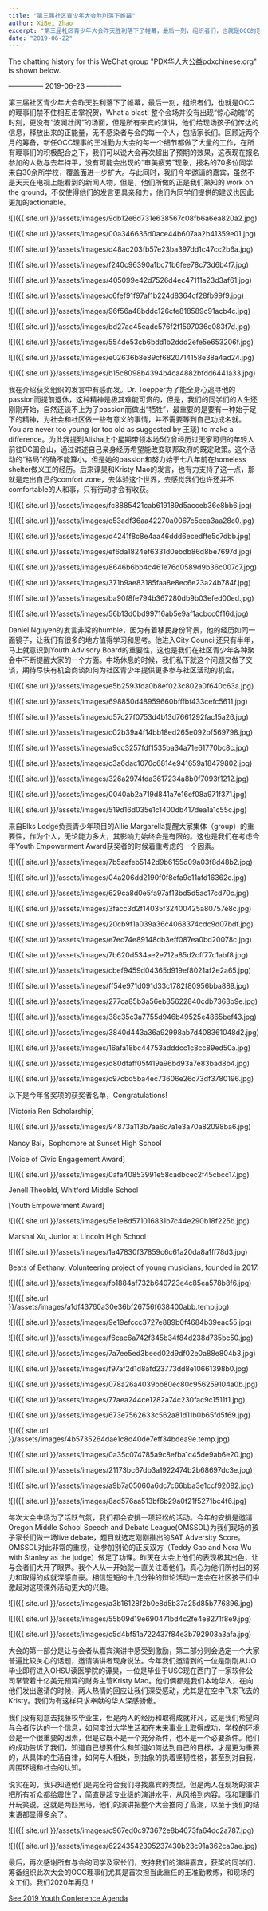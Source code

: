 ```yaml
---
title: "第三届社区青少年大会胜利落下帷幕"
author: XiBei Zhao
excerpt: "第三届社区青少年大会昨天胜利落下了帷幕，最后一刻，组织者们，也就是OCC的理事们禁不住相互击掌祝贺，What a blast! 整个会场并没有出现“惊心动魄”的时刻，更没有“波澜壮阔”的场面，但是所有来宾的演讲，他们给现场孩子们传达的信息，释放出来的正能量，无不感染者与会的每一个人，包括家长们。回顾近两个月的筹备，新任OCC理事的王准勤为大会的每一个细节都做了大量的工作，在所有理事们的积极配合之下，我们可以说大会再次超出了预期的效果。"
date: "2019-06-22"
---
```

The chatting history for this WeChat group "PDX华人大公益pdxchinese.org" is shown below.

—————  2019-06-23  —————


第三届社区青少年大会昨天胜利落下了帷幕，最后一刻，组织者们，也就是OCC的理事们禁不住相互击掌祝贺，What a blast! 整个会场并没有出现“惊心动魄”的时刻，更没有“波澜壮阔”的场面，但是所有来宾的演讲，他们给现场孩子们传达的信息，释放出来的正能量，无不感染者与会的每一个人，包括家长们。回顾近两个月的筹备，新任OCC理事的王准勤为大会的每一个细节都做了大量的工作，在所有理事们的积极配合之下，我们可以说大会再次超出了预期的效果，这表现在报名参加的人数与去年持平，没有可能会出现的“审美疲劳”现象，报名的70多位同学来自30余所学校，覆盖面进一步扩大。与此同时，我们今年邀请的嘉宾，虽然不是天天在电视上能看到的新闻人物，但是，他们所做的正是我们熟知的 work on the ground，不仅使得他们的发言更具亲和力，他们为同学们提供的建议也因此更加的actionable。

![]({{ site.url }}/assets/images/9db12e6d731e638567c08fb6a6ea820a2.jpg)

![]({{ site.url }}/assets/images/00a346636d0ace44b607aa2b41359e01.jpg)

![]({{ site.url }}/assets/images/d48ac203fb57e23ba397dd1c47cc2b6a.jpg)

![]({{ site.url }}/assets/images/f240c96390a1bc71b6fee78c73d6b4f7.jpg)

![]({{ site.url }}/assets/images/405099e42d7526d4ec47111a23d3af61.jpg)

![]({{ site.url }}/assets/images/c6fef91f97af1b224d8364cf28fb99f9.jpg)

![]({{ site.url }}/assets/images/96f56a48bddc126cfe818589c91acb4c.jpg)

![]({{ site.url }}/assets/images/bd27ac45eadc576f2f1597036e083f7d.jpg)

![]({{ site.url }}/assets/images/554de53cb6bdd1b2ddd2efe5e653206f.jpg)

![]({{ site.url }}/assets/images/e02636b8e89cf6820714158e38a4ad24.jpg)

![]({{ site.url }}/assets/images/b15c8098b4394b4ca4882bfdd6441a33.jpg)

我在介绍获奖组织的发言中有感而发。Dr. Toepper为了能全身心追寻他的passion而提前退休，这种精神是极其难能可贵的，但是，我们的同学们的人生还刚刚开始，自然还谈不上为了passion而做出“牺牲”，最重要的是要有一种始于足下的精神，为社会和社区做一些有意义的事情，并不需要等到自己功成名就。 You are never too young (or too old as suggested by 王琰) to make a difference。为此我提到Alisha上个星期带领本地5位曾经历过无家可归的年轻人前往DC国会山，通过讲述自己亲身经历希望能改变联邦政府的既定政策。这个活动的“格局”的确不能算小，但是她的passion和努力始于七八年前在homeless shelter做义工的经历。后来谭昊和Kristy Mao的发言，也有力支持了这一点，那就是走出自己的comfort zone，去体验这个世界，去感觉我们也许还并不comfortable的人和事，只有行动才会有收获。

![]({{ site.url }}/assets/images/fc8885421cab619189d5acceb36e8bb6.jpg)

![]({{ site.url }}/assets/images/e53adf36aa42270a0067c5eca3aa28c0.jpg)

![]({{ site.url }}/assets/images/d4241f8c8e4aa46ddd6ecedffe5c7dbb.jpg)

![]({{ site.url }}/assets/images/ef6da1824ef6331d0ebdb86d8be7697d.jpg)

![]({{ site.url }}/assets/images/8646b6bb4c461e76d0589d9b36c007c7.jpg)

![]({{ site.url }}/assets/images/371b9ae83185faa8e8ec6e23a24b784f.jpg)

![]({{ site.url }}/assets/images/ba90f8fe794b367280db9b03efed00ed.jpg)

![]({{ site.url }}/assets/images/56b13d0bd99716ab5e9af1acbcc0f16d.jpg)

Daniel Nguyen的发言非常的humble，因为有着移民身份背景，他的经历如同一面镜子，让我们有很多的地方值得学习和思考。他进入City Council还只有半年，马上就意识到Youth Advisory Board的重要性，这也是我们在社区青少年各种聚会中不断提醒大家的一个方面。中场休息的时候，我们私下就这个问题又做了交谈，期待尽快有机会商谈如何为社区青少年提供更多参与社区活动的机会。

![]({{ site.url }}/assets/images/e5b2593fda0b8ef023c802a0f640c63a.jpg)

![]({{ site.url }}/assets/images/698850d48959660bfffbf433cefc5611.jpg)

![]({{ site.url }}/assets/images/d57c27f0753d4b13d7661292fac15a26.jpg)

![]({{ site.url }}/assets/images/c02b39a4f14bb18ed265e092bf569798.jpg)

![]({{ site.url }}/assets/images/a9cc3257fdf1535ba34a71e61770bc8c.jpg)

![]({{ site.url }}/assets/images/c3a6dac1070c6814e941659a18479802.jpg)

![]({{ site.url }}/assets/images/326a2974fda3617234a8b0f7093f1212.jpg)

![]({{ site.url }}/assets/images/0040ab2a719d841a7e16ef08a971f371.jpg)

![]({{ site.url }}/assets/images/519d16d035e1c1400db417dea1a1c55c.jpg)

来自Elks Lodge负责青少年项目的Allie Margarella提醒大家集体（group）的重要性，作为个人，无论能力多大，其影响力始终会是有限的。这也是我们在考虑今年Youth Empowerment Award获奖者的时候着重考虑的一个因素。

![]({{ site.url }}/assets/images/7b5aafeb5142d9b6155d09a03f8d48b2.jpg)

![]({{ site.url }}/assets/images/04a206dd2190f0f8efa9e11afd16362e.jpg)

![]({{ site.url }}/assets/images/629ca8d0e5fa97af13bd5d5ac17cd70c.jpg)

![]({{ site.url }}/assets/images/3facc3d2f14035f32400425a80757e8c.jpg)

![]({{ site.url }}/assets/images/20cb9f1a039a36c4068374cdc9d07bdf.jpg)

![]({{ site.url }}/assets/images/e7ec74e89148db3eff087ea0bd20078c.jpg)

![]({{ site.url }}/assets/images/7b620d534ae2e712a85d2cff77c1abf8.jpg)

![]({{ site.url }}/assets/images/cbef9459d04365d919ef8021af2e2a65.jpg)

![]({{ site.url }}/assets/images/ff54e971d091d33c1782f80956bba889.jpg)

![]({{ site.url }}/assets/images/277ca85b3a56eb35622840cdb7363b9e.jpg)

![]({{ site.url }}/assets/images/38c35c3a7755d946b49525e4865bef43.jpg)

![]({{ site.url }}/assets/images/3840d443a36a92998ab7d408361048d2.jpg)

![]({{ site.url }}/assets/images/16afa18bc44753adddcc1c8cc89ed50a.jpg)

![]({{ site.url }}/assets/images/d80dfaff05f419a96bd93a7e83bad8b4.jpg)

![]({{ site.url }}/assets/images/c97cbd5ba4ec73606e26c73df3780196.jpg)

以下是今年各奖项的获奖者名单，Congratulations!

[Victoria Ren Scholarship]

![]({{ site.url }}/assets/images/94873a113b7aa6c7a1e3a70a82098ba6.jpg)

Nancy Bai，Sophomore at Sunset High School

[Voice of Civic Engagement Award]

![]({{ site.url }}/assets/images/0afa40853991e58cadbcec2f45cbcc17.jpg)

Jenell Theobld, Whitford Middle School

[Youth Empowerment Award]

![]({{ site.url }}/assets/images/5e1e8d571016831b7c44e290b18f225b.jpg)

Marshal Xu, Junior at Lincoln High School

![]({{ site.url }}/assets/images/1a47830f37859c6c61a20da8a1ff78d3.jpg)

Beats of Bethany, Volunteering project of young musicians, founded in 2017.

![]({{ site.url }}/assets/images/fb1884af732b640723e4c85ea578b8f6.jpg)

![]({{ site.url }}/assets/images/a1df43760a30e36bf26756f638400abb.temp.jpg)

![]({{ site.url }}/assets/images/9e19efccc3727e889b0f4684b39eac55.jpg)

![]({{ site.url }}/assets/images/f6cac6a742f345b34f84d238d735bc50.jpg)

![]({{ site.url }}/assets/images/7a7ee5ed3beed02d9df02e0a88e804b3.jpg)

![]({{ site.url }}/assets/images/f97af2d1d8afd23773dd8e10661398b0.jpg)

![]({{ site.url }}/assets/images/078a26a4039bb80ec80c956259104a0b.jpg)

![]({{ site.url }}/assets/images/77aea244ce1282a74c230fac9c1511f1.jpg)

![]({{ site.url }}/assets/images/673e7562633c562a81d11b0b65fd5f69.jpg)

![]({{ site.url }}/assets/images/4b5735264dae1c8d40de7eff34bdea9e.temp.jpg)

![]({{ site.url }}/assets/images/0a35c074785a9c8efba1c45de9ab6e20.jpg)

![]({{ site.url }}/assets/images/21173bc67db3a1922474b2b68697dc3e.jpg)

![]({{ site.url }}/assets/images/a9b7a05060a6dc7c66bba3e1ccf92082.jpg)

![]({{ site.url }}/assets/images/8ad576aa513bf6b29a0f21f5271bc4f6.jpg)

每次大会中场为了活跃气氛，我们都会安排一项轻松的活动。今年的安排是邀请Oregon Middle School Speech and Debate League(OMSSDL)为我们现场的孩子家长们做一场live debate，题目就选定刚刚推出的SAT Adversity Score。OMSSDL对此非常的重视，让参加别论的正反双方（Teddy Gao and Nora Wu with Stanley as the judge）做足了功课。昨天在大会上他们的表现极其出色，让与会者们大开了眼界。我个人从一开始就一直关注着他们，真心为他们所付出的努力和取得的成就深感自豪。相信短短的十几分钟的辩论活动一定会在社区孩子们中激起对这项课外活动更大的兴趣。

![]({{ site.url }}/assets/images/a3b16128f2b0e8d5b37a25d85b776896.jpg)

![]({{ site.url }}/assets/images/55b09d19e690471bd4c2fe4e8271f8e9.jpg)

![]({{ site.url }}/assets/images/c5d4bf51a722437f84e3b792903a3afa.jpg)

大会的第一部分是让与会者从嘉宾演讲中感受到激励，第二部分则会选定一个大家普遍比较关心的话题，邀请演讲者现身说法。今年我们邀请到的一位是刚刚从UO毕业即将进入OHSU读医学院的谭昊，一位是毕业于USC现在西门子一家软件公司掌管着十亿美元预算的财务主管Kristy Mao。他们俩都是我们本地华人，在向他们发出邀请的时候，两人热情的回应让我们深受感动，尤其是在空中飞来飞去的Kristy。我们为有这样只求奉献的华人深感骄傲。

我们没有刻意去找藤校毕业生，但是两人的经历和取得成就非凡，这是我们希望向与会者传达的一个信息，如何度过大学生活和在未来事业上取得成功，学校的环境会是一个很重要的因素，但是它既不是一个充分条件，也不是一个必要条件。他们的成功告诉了我们，知道自己想要什么和知道如何达到自己的目标，才是更为重要的，从具体的生活自律，如何与人相处，到抽象的执着坚韧性格，甚至到对自我，周围环境和社会的认知。

说实在的，我只知道他们是完全符合我们寻找嘉宾的类型，但是两人在现场的演讲把所有听众都给震住了，简直是超专业级的演讲水平，从风格到内容。我和理事们开玩笑说，这就是两匹黑马，他们的演讲把整个大会推向了高潮，以至于我们的结束语都显得多余了。

![]({{ site.url }}/assets/images/c967ed0c973672e8b4673fa64dc2a787.jpg)

![]({{ site.url }}/assets/images/62243542305237430b23c91a362ca0ae.jpg)

最后，再次感谢所有与会的同学及家长们，支持我们的演讲嘉宾，获奖的同学们，筹备组织此次大会的OCC理事们尤其是首次担当此重任的王准勤教练，和现场的义工们。我们2020年再见！

[See 2019 Youth Conference Agenda](http://pdxchinese.org/youthconference/)
